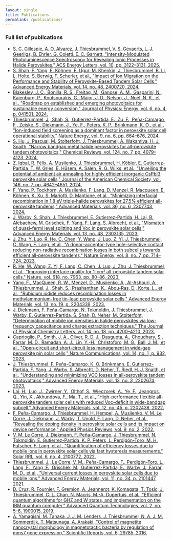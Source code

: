 ```yaml
---
layout: single
title: Publications
permalink: /publications/
---
```


### Full list of publications

<ul>
  <li><a href="https://doi.org/10.1021/acsenergylett.5c01102">S. C. Gillespie, A. O. Alvarez, J. Thiesbrummel, V. S. Gevaerts, L. J. Geerligs, B. Ehrler, G. Coletti, E. C. Garnett, "Intensity-Modulated Photoluminescence Spectroscopy for Revealing Ionic Processes in Halide Perovskites," ACS Energy Letters, vol. 10, pp. 3122–3131, 2025.</a></li>

  <li><a href="https://doi.org/10.1002/aenm.202400720">S. Shah, F. Yang, E. Köhnen, E. Ugur, M. Khenkin, J. Thiesbrummel, B. Li, L. Holte, S. Berwig, F. Scherler, et al., "Impact of Ion Migration on the Performance and Stability of Perovskite-Based Tandem Solar Cells," Advanced Energy Materials, vol. 14, no. 48, 2400720, 2024.</a></li>

  <li><a href="https://doi.org/10.1088/2515-7655/ad7404">Blakesley, J. C., Bonilla, R. S., Freitag, M., Ganose, A. M., Gasparini, N., Kaienburg, P., Koutsourakis, G., Major, J. D., Nelson, J., Noel, N. K., et al., "Roadmap on established and emerging photovoltaics for sustainable energy conversion," Journal of Physics: Energy, vol. 6, no. 4, p. 041501, 2024.</a></li>

  <li><a href="https://doi.org/10.1038/s41560-024-01487-w">Thiesbrummel, J., Shah, S., Gutierrez-Partida, E., Zu, F., Peña-Camargo, F., Zeiske, S., Diekmann, J., Ye, F., Peters, K. P., Brinkmann, K. O., et al., "Ion-induced field screening as a dominant factor in perovskite solar cell operational stability," Nature Energy, vol. 9, no. 6, pp. 664–676, 2024.</a></li>

  <li><a href="https://doi.org/10.1021/acs.chemrev.3c00667">S. Hu, J. Pascual, M. Stolterfoht, J. Thiesbrummel, A. Wakamiya, H. J. Snaith, "Narrow bandgap metal halide perovskites for all-perovskite tandem photovoltaics," Chemical Reviews, vol. 124, no. 7, pp. 4079–4123, 2024.</a></li>

  <li><a href="https://doi.org/10.1021/jacs.3c11711">Z. Iqbal, R. Félix, A. Musiienko, J. Thiesbrummel, H. Köbler, E. Gutierrez-Partida, T. W. Gries, E. Hüsem, A. Saleh, R. G. Wilks, et al., "Unveiling the potential of ambient air annealing for highly efficient inorganic CsPbI3 perovskite solar cells," Journal of the American Chemical Society, vol. 146, no. 7, pp. 4642–4651, 2024.</a></li>

  <li><a href="https://doi.org/10.1002/adma.202307743">F. Yang, P. Tockhorn, A. Musiienko, F. Lang, D. Menzel, R. Macqueen, E. Köhnen, K. Xu, S. Mariotti, D. Mantione, et al., "Minimizing interfacial recombination in 1.8 eV triple-halide perovskites for 27.5% efficient all-perovskite tandems," Advanced Materials, vol. 36, no. 6, 2307743, 2024.</a></li>

  <li><a href="https://doi.org/10.1002/aenm.202303135">J. Warby, S. Shah, J. Thiesbrummel, E. Gutierrez-Partida, H. Lai, B. Alebachew, M. Grischek, F. Yang, F. Lang, S. Albrecht, et al., "Mismatch of quasi–fermi level splitting and Voc in perovskite solar cells," Advanced Energy Materials, vol. 13, no. 48, 2303135, 2023.</a></li>

  <li><a href="https://doi.org/10.1038/s41560-023-01274-z">J. Zhu, Y. Luo, R. He, C. Chen, Y. Wang, J. Luo, Z. Yi, J. Thiesbrummel, C. Wang, F. Lang, et al., "A donor–acceptor-type hole-selective contact reducing non-radiative recombination losses in both subcells towards efficient all-perovskite tandems," Nature Energy, vol. 8, no. 7, pp. 714–724, 2023.</a></li>

  <li><a href="https://doi.org/10.1038/s41586-023-05992-y">R. He, W. Wang, Z. Yi, F. Lang, C. Chen, J. Luo, J. Zhu, J. Thiesbrummel, et al., "Improving interface quality for 1-cm² all-perovskite tandem solar cells," Nature, vol. 618, no. 7963, pp. 80–86, 2023.</a></li>

  <li><a href="https://doi.org/10.1002/aenm.202204339">Yang, F., MacQueen, R. W., Menzel, D., Musiienko, A., Al-Ashouri, A., Thiesbrummel, J., Shah, S., Prashanthan, K., Abou-Ras, D., Korte, L., et al., "Rubidium iodide reduces recombination losses in methylammonium-free tin-lead perovskite solar cells," Advanced Energy Materials, vol. 13, no. 19, p. 2204339, 2023.</a></li>

  <li><a href="https://doi.org/10.1021/acs.jpclett.3c00530">J. Diekmann, F. Peña-Camargo, N. Tokmoldin, J. Thiesbrummel, J. Warby, E. Gutierrez-Partida, S. Shah, D. Neher, M. Stolterfoht, "Determination of mobile ion densities in halide perovskites via low-frequency capacitance and charge extraction techniques," The Journal of Physical Chemistry Letters, vol. 14, no. 18, pp. 4200–4210, 2023.</a></li>

  <li><a href="https://doi.org/10.1038/s41467-023-36141-8">Caprioglio, P., Smith, J. A., Oliver, R. D. J., Dasgupta, A., Choudhary, S., Farrar, M. D., Ramadan, A. J., Lin, Y.-H., Christoforo, M. G., Ball, J. M., et al., "Open-circuit and short-circuit loss management in wide-gap perovskite pin solar cells," Nature Communications, vol. 14, no. 1, p. 932, 2023.</a></li>

  <li><a href="https://doi.org/10.1002/aenm.202202674">J. Thiesbrummel, F. Peña-Camargo, K. O. Brinkmann, E. Gutierrez-Partida, F. Yang, J. Warby, S. Albrecht, D. Neher, T. Riedl, H. J. Snaith, et al., "Understanding and minimizing VOC losses in all-perovskite tandem photovoltaics," Advanced Energy Materials, vol. 13, no. 3, 2202674, 2023.</a></li>

  <li><a href="https://doi.org/10.1002/aenm.202202438">Lai, H., Luo, J., Zwirner, Y., Olthof, S., Wieczorek, A., Ye, F., Jeangros, Q., Yin, X., Akhundova, F., Ma, T., et al., "High-performance flexible all-perovskite tandem solar cells with reduced Voc-deficit in wide-bandgap subcell," Advanced Energy Materials, vol. 12, no. 45, p. 2202438, 2022.</a></li>

  <li><a href="https://doi.org/10.1063/5.0085286">F. Peña-Camargo, J. Thiesbrummel, H. Hempel, A. Musiienko, V. M. Le Corre, J. Diekmann, J. Warby, T. Unold, F. Lang, D. Neher, et al., "Revealing the doping density in perovskite solar cells and its impact on device performance," Applied Physics Reviews, vol. 9, no. 2, 2022.</a></li>

  <li><a href="https://doi.org/10.1002/solr.202100772">V. M. Le Corre, J. Diekmann, F. Peña-Camargo, J. Thiesbrummel, N. Tokmoldin, E. Gutierrez-Partida, K. P. Peters, L. Perdigón-Toro, M. H. Futscher, F. Lang, et al., "Quantification of efficiency losses due to mobile ions in perovskite solar cells via fast hysteresis measurements," Solar RRL, vol. 6, no. 4, 2100772, 2022.</a></li>

  <li><a href="https://doi.org/10.1002/aenm.202101447">Thiesbrummel, J., Le Corre, V. M., Peña-Camargo, F., Perdigón-Toro, L., Lang, F., Yang, F., Grischek, M., Gutierrez-Partida, E., Warby, J., Farrar, M. D., et al., "Universal current losses in perovskite solar cells due to mobile ions," Advanced Energy Materials, vol. 11, no. 34, p. 2101447, 2021.</a></li>
  
  <li><a href="https://doi.org/10.1002/qute.201900015">D. Cruz, R. Fournier, F. Gremion, A. Jeannerot, K. Komagata, T. Tosic, J. Thiesbrummel, C. L. Chan, N. Macris, M.-A. Dupertuis, et al., "Efficient quantum algorithms for GHZ and W states, and implementation on the IBM quantum computer," Advanced Quantum Technologies, vol. 2, no. 5–6, 1900015, 2019.</a></li>

  <li><a href="https://doi.org/10.1038/srep29785">A. Yamagishi, M. Tanaka, J. J. M. Lenders, J. Thiesbrummel, N. A. J. M. Sommerdijk, T. Matsunaga, A. Arakaki, "Control of magnetite nanocrystal morphology in magnetotactic bacteria by regulation of mms7 gene expression," Scientific Reports, vol. 6, 29785, 2016.</a></li>
</ul>
